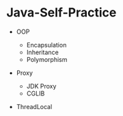# Java-Self-Practice
* OOP
   * Encapsulation
   * Inheritance
   * Polymorphism
   
* Proxy
   * JDK Proxy
   * CGLIB
   
* ThreadLocal
